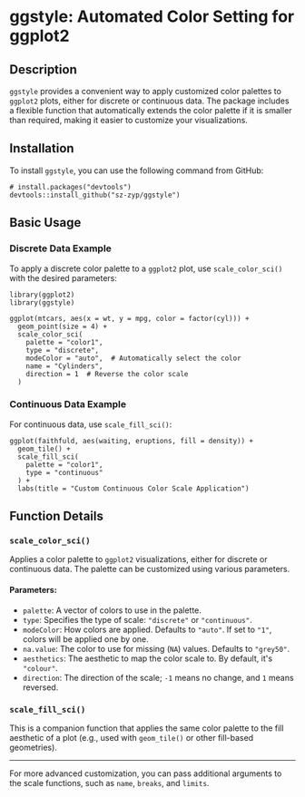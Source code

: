 # ggstyle: Automated Color Setting for ggplot2

## Description

`ggstyle` provides a convenient way to apply customized color palettes to `ggplot2` plots, either for discrete or continuous data. The package includes a flexible function that automatically extends the color palette if it is smaller than required, making it easier to customize your visualizations.

## Installation

To install `ggstyle`, you can use the following command from GitHub:

```
# install.packages("devtools")
devtools::install_github("sz-zyp/ggstyle")
```

## Basic Usage

### Discrete Data Example

To apply a discrete color palette to a `ggplot2` plot, use `scale_color_sci()` with the desired parameters:

```
library(ggplot2)
library(ggstyle)

ggplot(mtcars, aes(x = wt, y = mpg, color = factor(cyl))) +
  geom_point(size = 4) +
  scale_color_sci(
    palette = "color1",
    type = "discrete",
    modeColor = "auto",  # Automatically select the color
    name = "Cylinders",
    direction = 1  # Reverse the color scale
  )
```

### Continuous Data Example

For continuous data, use `scale_fill_sci()`:

```
ggplot(faithfuld, aes(waiting, eruptions, fill = density)) +
  geom_tile() +
  scale_fill_sci(
    palette = "color1",
    type = "continuous"
  ) +
  labs(title = "Custom Continuous Color Scale Application")
```

## Function Details

### `scale_color_sci()`

Applies a color palette to `ggplot2` visualizations, either for discrete or continuous data. The palette can be customized using various parameters.

#### Parameters:

- `palette`: A vector of colors to use in the palette.
- `type`: Specifies the type of scale: `"discrete"` or `"continuous"`.
- `modeColor`: How colors are applied. Defaults to `"auto"`. If set to `"1"`, colors will be applied one by one.
- `na.value`: The color to use for missing (`NA`) values. Defaults to `"grey50"`.
- `aesthetics`: The aesthetic to map the color scale to. By default, it's `"colour"`.
- `direction`: The direction of the scale; `-1` means no change, and `1` means reversed.

### `scale_fill_sci()`

This is a companion function that applies the same color palette to the fill aesthetic of a plot (e.g., used with `geom_tile()` or other fill-based geometries).

------

For more advanced customization, you can pass additional arguments to the scale functions, such as `name`, `breaks`, and `limits`.